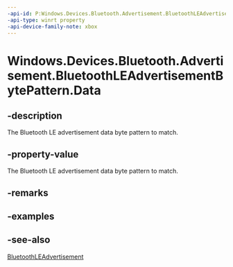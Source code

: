 ```yaml
---
-api-id: P:Windows.Devices.Bluetooth.Advertisement.BluetoothLEAdvertisementBytePattern.Data
-api-type: winrt property
-api-device-family-note: xbox
---
```


<!-- Property syntax
public Windows.Storage.Streams.IBuffer Data { get;  set; }
-->

# Windows.Devices.Bluetooth.Advertisement.BluetoothLEAdvertisementBytePattern.Data

## -description
The Bluetooth LE advertisement data byte pattern to match.

## -property-value
The Bluetooth LE advertisement data byte pattern to match.

## -remarks

## -examples

## -see-also
[BluetoothLEAdvertisement](bluetoothleadvertisement.md)
